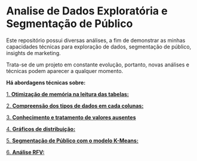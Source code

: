 # Analise de Dados Exploratória e Segmentação de Público

Este repositório possui diversas análises, a fim de demonstrar as minhas capacidades técnicas para exploração de dados, segmentação de público, insights de marketing.

Trata-se de um projeto em constante evolução, portanto, novas análises e técnicas podem aparecer a qualquer momento.

**Há abordagens técnicas sobre:**

[1. **Otimização de memória na leitura das tabelas:**](#1)
   
[2. **Compreensão dos tipos de dados em cada colunas:**](#2)

[3. **Conhecimento e tratamento de valores ausentes**](#3)

[4. **Gráficos de distribuição:**](#4)

[5. **Segmentação de Público com o modelo K-Means:**](#5)

[6. **Análise RFV:**](#6)




